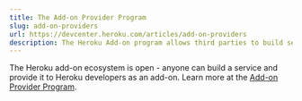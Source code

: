 ```yaml
---
title: The Add-on Provider Program
slug: add-on-providers
url: https://devcenter.heroku.com/articles/add-on-providers
description: The Heroku Add-on program allows third parties to build services that can be integrated into applications running on Heroku with a single click.
---
```


The Heroku add-on ecosystem is open - anyone can build a service and provide it to Heroku developers as an add-on. Learn more at the [Add-on Provider Program](https://addons.heroku.com/provider).